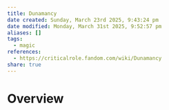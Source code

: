 ```yaml
---
title: Dunamancy
date created: Sunday, March 23rd 2025, 9:43:24 pm
date modified: Monday, March 31st 2025, 9:52:57 pm
aliases: []
tags:
  - magic
references:
  - https://criticalrole.fandom.com/wiki/Dunamancy
share: true
---
```


# Overview
